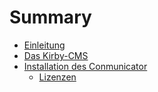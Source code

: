 # Summary

* [Einleitung](README.md)
* [Das Kirby-CMS](chapter/kirby-cms.md)
* [Installation des Conmunicator](chapter/install_conmunicator.md)
   * [Lizenzen](chapter/licences.md)

